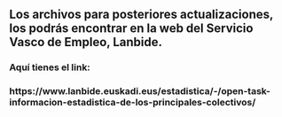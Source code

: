 <h2> Los archivos para posteriores actualizaciones, los podrás encontrar en la web del Servicio Vasco de Empleo, Lanbide. 

<h3> Aquí tienes el link:

<h3> https://www.lanbide.euskadi.eus/estadistica/-/open-task-informacion-estadistica-de-los-principales-colectivos/
